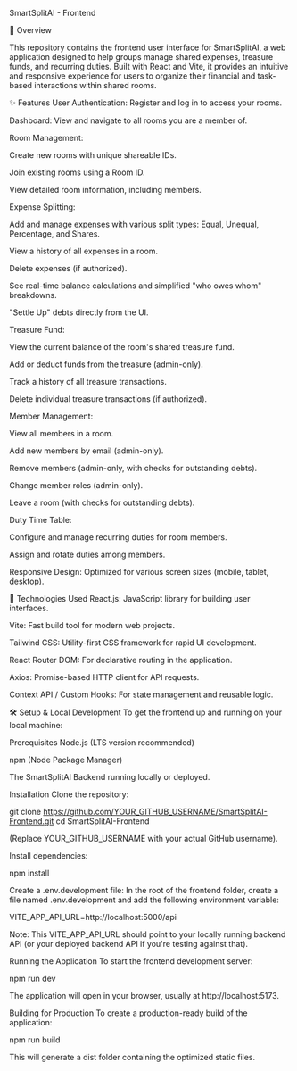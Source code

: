 SmartSplitAI - Frontend

📱 Overview

This repository contains the frontend user interface for SmartSplitAI, a web application designed to help groups manage shared expenses, treasure funds, and recurring duties. Built with React and Vite, it provides an intuitive and responsive experience for users to organize their financial and task-based interactions within shared rooms.

✨ Features
User Authentication: Register and log in to access your rooms.

Dashboard: View and navigate to all rooms you are a member of.

Room Management:

Create new rooms with unique shareable IDs.

Join existing rooms using a Room ID.

View detailed room information, including members.

Expense Splitting:

Add and manage expenses with various split types: Equal, Unequal, Percentage, and Shares.

View a history of all expenses in a room.

Delete expenses (if authorized).

See real-time balance calculations and simplified "who owes whom" breakdowns.

"Settle Up" debts directly from the UI.

Treasure Fund:

View the current balance of the room's shared treasure fund.

Add or deduct funds from the treasure (admin-only).

Track a history of all treasure transactions.

Delete individual treasure transactions (if authorized).

Member Management:

View all members in a room.

Add new members by email (admin-only).

Remove members (admin-only, with checks for outstanding debts).

Change member roles (admin-only).

Leave a room (with checks for outstanding debts).

Duty Time Table:

Configure and manage recurring duties for room members.

Assign and rotate duties among members.

Responsive Design: Optimized for various screen sizes (mobile, tablet, desktop).

🚀 Technologies Used
React.js: JavaScript library for building user interfaces.

Vite: Fast build tool for modern web projects.

Tailwind CSS: Utility-first CSS framework for rapid UI development.

React Router DOM: For declarative routing in the application.

Axios: Promise-based HTTP client for API requests.

Context API / Custom Hooks: For state management and reusable logic.

🛠️ Setup & Local Development
To get the frontend up and running on your local machine:

Prerequisites
Node.js (LTS version recommended)

npm (Node Package Manager)

The SmartSplitAI Backend running locally or deployed.

Installation
Clone the repository:

git clone https://github.com/YOUR_GITHUB_USERNAME/SmartSplitAI-Frontend.git
cd SmartSplitAI-Frontend

(Replace YOUR_GITHUB_USERNAME with your actual GitHub username).

Install dependencies:

npm install

Create a .env.development file:
In the root of the frontend folder, create a file named .env.development and add the following environment variable:

VITE_APP_API_URL=http://localhost:5000/api

Note: This VITE_APP_API_URL should point to your locally running backend API (or your deployed backend API if you're testing against that).

Running the Application
To start the frontend development server:

npm run dev

The application will open in your browser, usually at http://localhost:5173.

Building for Production
To create a production-ready build of the application:

npm run build

This will generate a dist folder containing the optimized static files.
